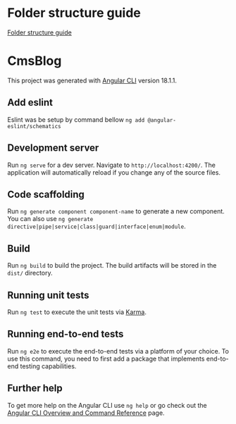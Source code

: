 
# Folder structure guide

[Folder structure guide](https://angular-folder-structure.readthedocs.io/en/latest/modules.html) 

# CmsBlog

This project was generated with [Angular CLI](https://github.com/angular/angular-cli) version 18.1.1.

## Add eslint 
Eslint was be setup by command bellow
`ng add @angular-eslint/schematics`  


## Development server

Run `ng serve` for a dev server. Navigate to `http://localhost:4200/`. The application will automatically reload if you change any of the source files.

## Code scaffolding

Run `ng generate component component-name` to generate a new component. You can also use `ng generate directive|pipe|service|class|guard|interface|enum|module`.

## Build

Run `ng build` to build the project. The build artifacts will be stored in the `dist/` directory.

## Running unit tests

Run `ng test` to execute the unit tests via [Karma](https://karma-runner.github.io).

## Running end-to-end tests

Run `ng e2e` to execute the end-to-end tests via a platform of your choice. To use this command, you need to first add a package that implements end-to-end testing capabilities.

## Further help

To get more help on the Angular CLI use `ng help` or go check out the [Angular CLI Overview and Command Reference](https://angular.dev/tools/cli) page.

